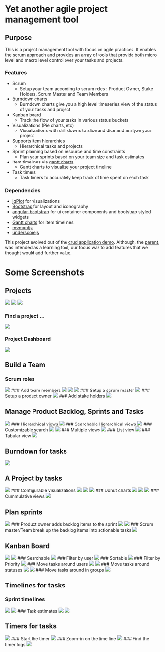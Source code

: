 # Yet another agile project management tool

## Purpose

This is a project management tool with focus on agile practices. It enables the scrum approach and provides an array of tools that provide both micro level and macro level control over your tasks and projects. 

### Features
* Scrum
  * Setup your team according to scrum roles : Product Owner, Stake Holders, Scrum Master and Team Members
* Burndown charts
  * Burndown charts give you a high level timeseries view of the status of your tasks and project
* Kanban board
  * Track the flow of your tasks in various status buckets 
* Visualizations (Pie charts, etc)
  * Visualizations with drill downs to slice and dice and analyze your project 
* Supports item hierarchies
  * Hierarchical tasks and projects 
* Sprint planning based on resource and time constraints
  * Plan your sprints based on your team size and task estimates 
* Item timelines via [gantt charts](http://github.com/mustafavzg/angular-gantt) 
  * Gantt charts to visualize your project timeline
* Task timers
  * Task timers to accurately keep track of time spent on each task 

### Dependencies
* [jqPlot](http://www.jqplot.com/) for visualizations
* [Bootstrap](http://getbootstrap.com/) for layout and iconography
* [angular-bootstrap](http://github.com/angular-ui/bootstrap) for ui container components and bootstrap styled widgets
* [Gantt charts](http://github.com/mustafavzg/angular-gantt) for item timelines
* [momentjs](http://momentjs.com/)
* [underscorejs](http://underscorejs.org/)

This project evolved out of the [crud application demo](http://github.com/angular-app/angular-app). Although, the [parent](http://github.com/angular-app/angular-app), was intended as a learning tool, our focus was to add features that we thought would add further value.

# Some Screenshots

## Projects
<img src="http://dl.dropboxusercontent.com/u/76278255/hive/01-project-01.png">
<img src="http://dl.dropboxusercontent.com/u/76278255/hive/01-project-02.PNG">
<img src="http://dl.dropboxusercontent.com/u/76278255/hive/01-project-03.png">

### Find a project ...
<img src="http://dl.dropboxusercontent.com/u/76278255/hive/01-project-04.PNG">

### Project Dashboard
<img src="http://dl.dropboxusercontent.com/u/76278255/hive/01-project-05.PNG">

## Build a Team
### Scrum roles
<img src="http://dl.dropboxusercontent.com/u/76278255/hive/01-team-01.PNG">
### Add team members
<img src="http://dl.dropboxusercontent.com/u/76278255/hive/01-team-02.PNG">
<img src="http://dl.dropboxusercontent.com/u/76278255/hive/01-team-03.PNG">
<img src="http://dl.dropboxusercontent.com/u/76278255/hive/01-team-04.PNG">
### Setup a scrum master
<img src="http://dl.dropboxusercontent.com/u/76278255/hive/01-team-05.PNG">
### Setup a product owner
<img src="http://dl.dropboxusercontent.com/u/76278255/hive/01-team-06.PNG">
### Add stake holders
<img src="http://dl.dropboxusercontent.com/u/76278255/hive/01-team-07.PNG">

## Manage Product Backlog, Sprints and Tasks

<img src="http://dl.dropboxusercontent.com/u/76278255/hive/02-backlog-sprints-tasks-01.PNG">
### Hierarchical views
<img src="http://dl.dropboxusercontent.com/u/76278255/hive/02-backlog-sprints-tasks-02.PNG">
### Searchable Hierarchical views
<img src="http://dl.dropboxusercontent.com/u/76278255/hive/02-backlog-sprints-tasks-03.PNG">
### Customizable search
<img src="http://dl.dropboxusercontent.com/u/76278255/hive/02-backlog-sprints-tasks-04.png">
<img src="http://dl.dropboxusercontent.com/u/76278255/hive/02-backlog-sprints-tasks-05.png">
### Multiple views
<img src="http://dl.dropboxusercontent.com/u/76278255/hive/02-backlog-sprints-tasks-06.png">
### List view
<img src="http://dl.dropboxusercontent.com/u/76278255/hive/02-backlog-sprints-tasks-07.png">
### Tabular view
<img src="http://dl.dropboxusercontent.com/u/76278255/hive/02-backlog-sprints-tasks-08.png">

## Burndown for tasks

<img src="http://dl.dropboxusercontent.com/u/76278255/hive/02-burndown.PNG">
<!-- <img src="http://dl.dropboxusercontent.com/u/76278255/hive/01-team-02.PNG"> -->
<!-- <img src="http://dl.dropboxusercontent.com/u/76278255/hive/01-team-03.PNG"> -->
<!-- <img src="http://dl.dropboxusercontent.com/u/76278255/hive/01-team-04.PNG"> -->
<!-- <img src="http://dl.dropboxusercontent.com/u/76278255/hive/01-team-05.PNG"> -->
<!-- <img src="http://dl.dropboxusercontent.com/u/76278255/hive/01-team-06.PNG"> -->
<!-- <img src="http://dl.dropboxusercontent.com/u/76278255/hive/01-team-07.PNG"> -->

## A Project by tasks

<img src="http://dl.dropboxusercontent.com/u/76278255/hive/03-breakdown-01.PNG">
### Configurable visualizations
<img src="http://dl.dropboxusercontent.com/u/76278255/hive/03-breakdown-02.PNG">
<img src="http://dl.dropboxusercontent.com/u/76278255/hive/03-breakdown-03.PNG">
<img src="http://dl.dropboxusercontent.com/u/76278255/hive/03-breakdown-04.PNG">
### Donut charts
<img src="http://dl.dropboxusercontent.com/u/76278255/hive/03-breakdown-05.PNG">
<img src="http://dl.dropboxusercontent.com/u/76278255/hive/03-breakdown-06.png">
<img src="http://dl.dropboxusercontent.com/u/76278255/hive/03-breakdown-07.png">
### Cummulative views
<img src="http://dl.dropboxusercontent.com/u/76278255/hive/03-breakdown-08.PNG">

## Plan sprints

<img src="http://dl.dropboxusercontent.com/u/76278255/hive/06-sprintplanning-01.PNG">
### Product owner adds backlog items to the sprint
<img src="http://dl.dropboxusercontent.com/u/76278255/hive/06-sprintplanning-02.PNG">
<img src="http://dl.dropboxusercontent.com/u/76278255/hive/06-sprintplanning-03.PNG">
### Scrum master/Team break up the backlog items into actionable tasks
<img src="http://dl.dropboxusercontent.com/u/76278255/hive/06-sprintplanning-04.PNG">
<!-- <img src="http://dl.dropboxusercontent.com/u/76278255/hive/06-sprintplanning-05.PNG"> -->
<!-- <img src="http://dl.dropboxusercontent.com/u/76278255/hive/06-sprintplanning-06.png"> -->
<!-- <img src="http://dl.dropboxusercontent.com/u/76278255/hive/06-sprintplanning-07.png"> -->
<!-- <img src="http://dl.dropboxusercontent.com/u/76278255/hive/06-sprintplanning-08.PNG"> -->

## Kanban Board

<img src="http://dl.dropboxusercontent.com/u/76278255/hive/10-kanban-01.PNG">
<img src="http://dl.dropboxusercontent.com/u/76278255/hive/10-kanban-02.PNG">
### Searchable
<img src="http://dl.dropboxusercontent.com/u/76278255/hive/10-kanban-03.PNG">
### Filter by user
<img src="http://dl.dropboxusercontent.com/u/76278255/hive/10-kanban-04.PNG">
### Sortable
<img src="http://dl.dropboxusercontent.com/u/76278255/hive/10-kanban-05.PNG">
### Filter by Priority
<img src="http://dl.dropboxusercontent.com/u/76278255/hive/10-kanban-06.PNG">
### Move tasks around users
<img src="http://dl.dropboxusercontent.com/u/76278255/hive/10-kanban-07.png">
<img src="http://dl.dropboxusercontent.com/u/76278255/hive/10-kanban-08.png">
### Move tasks around statuses
<img src="http://dl.dropboxusercontent.com/u/76278255/hive/10-kanban-09.png">
<img src="http://dl.dropboxusercontent.com/u/76278255/hive/10-kanban-10.png">
### Move tasks around in groups
<img src="http://dl.dropboxusercontent.com/u/76278255/hive/10-kanban-11.png">

## Timelines for tasks

### Sprint time lines
<img src="http://dl.dropboxusercontent.com/u/76278255/hive/12-gantt-01.PNG">
<img src="http://dl.dropboxusercontent.com/u/76278255/hive/12-gantt-02.PNG">
### Task estimates 
<img src="http://dl.dropboxusercontent.com/u/76278255/hive/12-gantt-03.PNG">
<!-- <img src="http://dl.dropboxusercontent.com/u/76278255/hive/12-gantt-04.PNG"> -->
<img src="http://dl.dropboxusercontent.com/u/76278255/hive/12-gantt-05.PNG">
<!-- <img src="http://dl.dropboxusercontent.com/u/76278255/hive/12-gantt-06.png"> -->
<!-- <img src="http://dl.dropboxusercontent.com/u/76278255/hive/12-gantt-07.png"> -->
<!-- <img src="http://dl.dropboxusercontent.com/u/76278255/hive/12-gantt-08.PNG"> -->

## Timers for tasks
<img src="http://dl.dropboxusercontent.com/u/76278255/hive/task-timers-01.PNG">
### Start the timer
<img src="http://dl.dropboxusercontent.com/u/76278255/hive/task-timers-02.PNG">
### Zoom-in on the time line
<img src="http://dl.dropboxusercontent.com/u/76278255/hive/task-timers-03.PNG">
### Find the timer logs
<img src="http://dl.dropboxusercontent.com/u/76278255/hive/task-timers-04.PNG">
<!-- <img src="http://dl.dropboxusercontent.com/u/76278255/hive/task-timers-05.PNG"> -->
<!-- <img src="http://dl.dropboxusercontent.com/u/76278255/hive/task-timers-06.png"> -->
<!-- <img src="http://dl.dropboxusercontent.com/u/76278255/hive/task-timers-07.png"> -->
<!-- <img src="http://dl.dropboxusercontent.com/u/76278255/hive/task-timers-08.PNG"> -->
